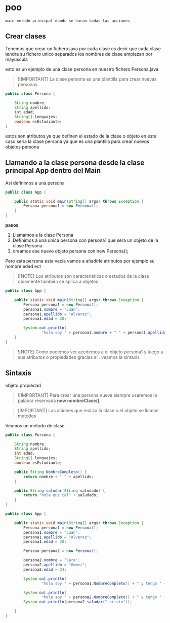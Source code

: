 # poo

    main metodo principal donde se haran todas las acciones

## Crear clases

Tenemos que crear un fichero java por cada clase es decir que cada clase tendra su fichero unico separados los nombres de clase empiezan por mayuscula

esto es un ejemplo de una clase persona en nuestro fichero Persona.java

> ![IMPORTANT]
> La clase persona es una plantilla para crear nuevas personas.

```java
public class Persona {

    String nombre;
    String apellido;
    int edad;
    String[] lenguajes;
    boolean esEstudiante;
}
```

estos son atributos ya que definen el estado de la clase o objeto en este caso seria la clase persona ya que es una plantilla para crear nuevos objetos persona

## Llamando a la clase persona desde la clase principal App dentro del Main

Asi definimos a una persona

```java
public class App {

    public static void main(String[] args) throws Exception {
        Persona persona1 = new Persona();
    }
}
```

**pasos**

1. Llamamos a la clase Persona
2. Definimos a una unica persona con persona1 que sera un objeto de la clase Persona
3. creamos ese nuevo objeto persona con new Persona();

Pero esta persona esta vacia vamos a añadirle atributos por ejemplo su nombre edad ect

> ![NOTE]
> Los atributos son caracteristicas o estados de la clase obiamente tambien se aplica a objetos

```java
public class App {

    public static void main(String[] args) throws Exception {
        Persona persona1 = new Persona();
        persona1.nombre = "Juan";
        persona1.apellido = "Alvarez";
        persona1.edad = 28;

        System.out.println(
                "hola soy " + persona1.nombre + " " + persona1.apellido + " y tengo " + persona1.edad + " años");
    }
}
```

> ![NOTE]
> Como podemos ver acedemos a el objeto persona1 y luego a sus atributos o propiedades gracias al . veamos la sintaxis

## Sintaxis

objeto.propiedad

> ![IMPORTANT]
> Para crear una persona nueva siempre usaremos la palabra reservada **new nombreClase()**;

> [IMPORTANT]
> Las aciones que realiza la clase o el objeto se llaman metodos

Veamos un metodo de clase

```java
public class Persona {

    String nombre;
    String apellido;
    int edad;
    String[] lenguajes;
    boolean esEstudiante;

    public String NombreCompleto() {
        return nombre + " " + apellido;
    }

    public String saludar(String saludado) {
        return "hola que tal" + saludado;
    }
}

```

```java
public class App {

    public static void main(String[] args) throws Exception {
        Persona persona1 = new Persona();
        persona1.nombre = "Juan";
        persona1.apellido = "Alvarez";
        persona1.edad = 28;

        Persona persona2 = new Persona();

        persona2.nombre = "Sara";
        persona2.apellido = "Gomez";
        persona2.edad = 24;

        System.out.println(
                "hola soy " + persona1.NombreCompleto() + " y tengo " + persona1.edad + " años");

        System.out.println(
                "hola soy " + persona2.NombreCompleto() + " y tengo " + persona2.edad + " años");
        System.out.println(persona2.saludar(" cristo"));

    }
}

```
